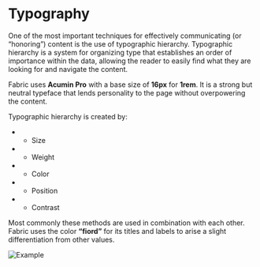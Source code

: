 # Typography

One of the most important techniques for effectively communicating (or “honoring”) content is the use of typographic hierarchy. Typographic hierarchy is a system for organizing type that establishes an order of importance within the data, allowing the reader to easily find what they are looking for and navigate the content.

Fabric uses **Acumin Pro** with a base size of **16px** for **1rem**. It is a strong but neutral typeface that lends personality to the page without overpowering the content.

Typographic hierarchy is created by:
- - Size
- - Weight
- - Color
- - Position
- - Contrast

Most commonly these methods are used in combination with each other. Fabric uses the color **“fiord”** for its titles and labels to arise a slight differentiation from other values.

![Example](src/style/assets/typography1.png)